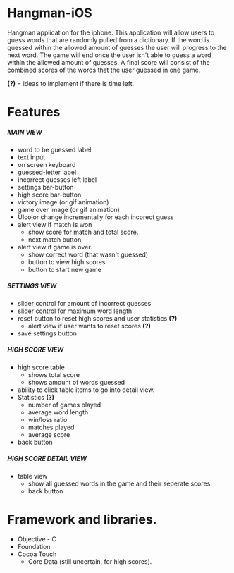 Hangman-iOS
===========

Hangman application for the iphone.
This application will allow users to guess words that are randomly pulled from a dictionary. 
If the word is guessed within the allowed amount of guesses the user will progress to the next word.
The game will end once the user isn't able to guess a word within the allowed amount of guesses.
A final score will consist of the combined scores of the words that the user guessed in one game.


**(?)** = ideas to implement if there is time left.

Features
===========

##### MAIN VIEW
- word to be guessed label
- text input
- on screen keyboard
- guessed-letter label
- incorrect guesses left label
- settings bar-button
- high score bar-button
- victory image (or gif animation)
- game over image (or gif animation)
- UIcolor change incrementally for each incorect guess 
- alert view if match is won
    - show score for match and total score.
    - next match button.
- alert view if game is over.
    - show correct word (that wasn't guessed)
    - button to view high scores
    - button to start new game

##### SETTINGS VIEW
- slider control for amount of incorrect guesses
- slider control for maximum word length
- reset button to reset high scores and user statistics **(?)**
    - alert view if user wants to reset scores  **(?)**
- save settings button

##### HIGH SCORE VIEW
- high score table
    - shows total score
    - shows amount of words guessed
- ability to click table items to go into detail view.
- Statistics **(?)**
    - number of games played
    - average word length
    - win/loss ratio
    - matches played
    - average score
- back button

##### HIGH SCORE DETAIL VIEW
- table view
    - show all guessed words in the game and their seperate scores.
    - back button


Framework and libraries.
===========
- Objective - C
- Foundation
- Cocoa Touch
    - Core Data (still uncertain, for high scores).
